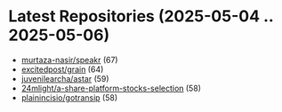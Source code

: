 # Latest Repositories (2025-05-04 .. 2025-05-06)

- [murtaza-nasir/speakr](https://github.com/murtaza-nasir/speakr) (67)
- [excitedpost/grain](https://github.com/excitedpost/grain) (64)
- [juvenilearcha/astar](https://github.com/juvenilearcha/astar) (59)
- [24mlight/a-share-platform-stocks-selection](https://github.com/24mlight/a-share-platform-stocks-selection) (58)
- [plainincisio/gotransip](https://github.com/plainincisio/gotransip) (58)
